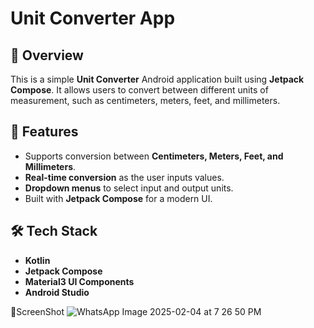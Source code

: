 # Unit Converter App

## 📱 Overview
This is a simple **Unit Converter** Android application built using **Jetpack Compose**. It allows users to convert between different units of measurement, such as centimeters, meters, feet, and millimeters.

## 🚀 Features
- Supports conversion between **Centimeters, Meters, Feet, and Millimeters**.
- **Real-time conversion** as the user inputs values.
- **Dropdown menus** to select input and output units.
- Built with **Jetpack Compose** for a modern UI.

## 🛠️ Tech Stack
- **Kotlin**
- **Jetpack Compose**
- **Material3 UI Components**
- **Android Studio**


📸ScreenShot
![WhatsApp Image 2025-02-04 at 7 26 50 PM](https://github.com/user-attachments/assets/25efd963-cf94-48f3-b130-5707612d2dac)

